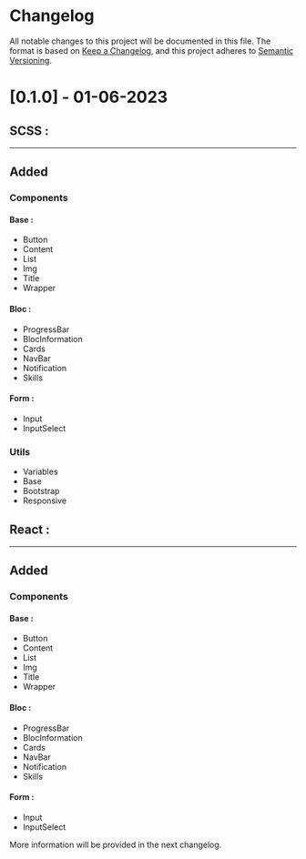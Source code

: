 # Changelog
All notable changes to this project will be documented in this file.
The format is based on [Keep a Changelog](https://keepachangelog.com/en/1.0.0/),
and this project adheres to [Semantic Versioning](https://semver.org/spec/v2.0.0.html).


# [0.1.0] - 01-06-2023

## SCSS :

---
## Added

### Components
#### Base :
- Button
- Content
- List
- Img
- Title
- Wrapper

#### Bloc :
- ProgressBar
- BlocInformation
- Cards
- NavBar
- Notification
- Skills

#### Form :
- Input
- InputSelect

### Utils
- Variables
- Base
- Bootstrap
- Responsive


## React :

---
## Added

### Components
#### Base :
- Button
- Content
- List
- Img
- Title
- Wrapper

#### Bloc :
- ProgressBar
- BlocInformation
- Cards
- NavBar
- Notification
- Skills

#### Form :
- Input
- InputSelect

More information will be provided in the next changelog.
